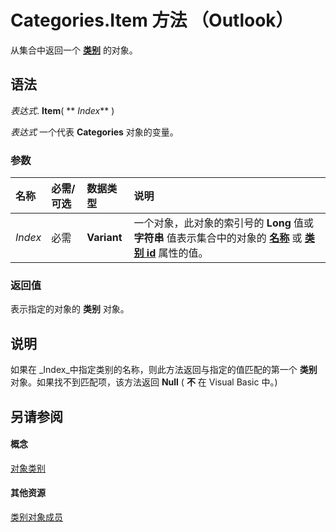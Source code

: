
# Categories.Item 方法 （Outlook）

从集合中返回一个 **[类别](143ef095-54b0-cbe2-e356-632029061ac2.md)** 的对象。


## 语法

 _表达式_. **Item**( ** _Index_** )

 _表达式_ 一个代表 **Categories** 对象的变量。


### 参数



|**名称**|**必需/可选**|**数据类型**|**说明**|
|:-----|:-----|:-----|:-----|
| _Index_|必需|**Variant**|一个对象，此对象的索引号的 **Long** 值或 **字符串** 值表示集合中的对象的 **[名称](b9a711e9-f79d-f4f7-88bb-eaeb61d64089.md)** 或 **[类别 id](e75ed17a-940f-2325-8739-1367329854d2.md)** 属性的值。|

### 返回值

表示指定的对象的 **类别** 对象。


## 说明

如果在 _Index_中指定类别的名称，则此方法返回与指定的值匹配的第一个 **类别** 对象。如果找不到匹配项，该方法返回 **Null** ( **不** 在 Visual Basic 中。)


## 另请参阅


#### 概念


[对象类别](319efa26-269d-9f2f-c8ec-33082e80a9e2.md)
#### 其他资源


[类别对象成员](36fd8906-69fa-5aa8-b026-a2de208ccd56.md)